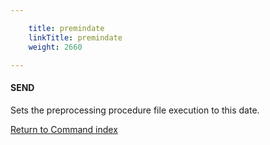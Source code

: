 ```yaml
---

    title: premindate
    linkTitle: premindate
    weight: 2660

---
```

#### SEND

Sets the preprocessing procedure file execution to this date.

[Return to Command index](../../)
